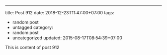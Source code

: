 ---
title: Post 912
date: 2018-12-23T11:47:00+07:00
tags:
  - random post
  - untagged
category:
  - random post
  - uncategorized
updated: 2015-08-17T08:54:39+07:00

This is content of post 912